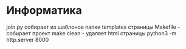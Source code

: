 # Информатика
join.py собирает из шаблонов папки templates страницы
Makefile - собирает проект
make clean - удаляет html страницы 
python3 -m http.server 8000

